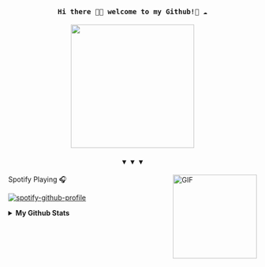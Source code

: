 
<h4 align="center"><samp> Hi there 👋🏾  welcome to my Github!🐍 ☁️ </samp></h4>

<p align="center">
  <img width="250" src="https://media.giphy.com/media/O8CSTLyHv4HgJwyRLn/giphy.gif">
</p>

<h4 align="center"><samp> ▼    ▼    ▼</samp></h4>

<img align="right" alt="GIF" height="170px" src="https://media.giphy.com/media/J5B1Y8QZnzXXbLQIBu/giphy.gif" />
Spotify Playing 🎧

[![spotify-github-profile](https://spotify-github-profile.vercel.app/api/view?uid=314iqaa5wlnytjblf2yfa4es5aly&cover_image=true&theme=novatorem)](https://spotify-github-profile.vercel.app/api/view?uid=314iqaa5wlnytjblf2yfa4es5aly&redirect=true)

<details>
  <summary><b>My Github Stats</b></summary>
  <img alt="dxxoo's github stats" src="https://github-readme-stats.vercel.app/api?username=dxxoo&count_private=true&hide=issues&show_icons=true&hide_border=true&include_all_commits=true&line_height=24"/>
  <img align="right" alt="GIF" height="170px" src="https://media.giphy.com/media/dxn6fRlTIShoeBr69N/giphy.gif" />
  <img alt="Top Langs" src="https://github-readme-stats.vercel.app/api/top-langs/?username=dxxoo&layout=compact&hide_border=true"/>
</details>

